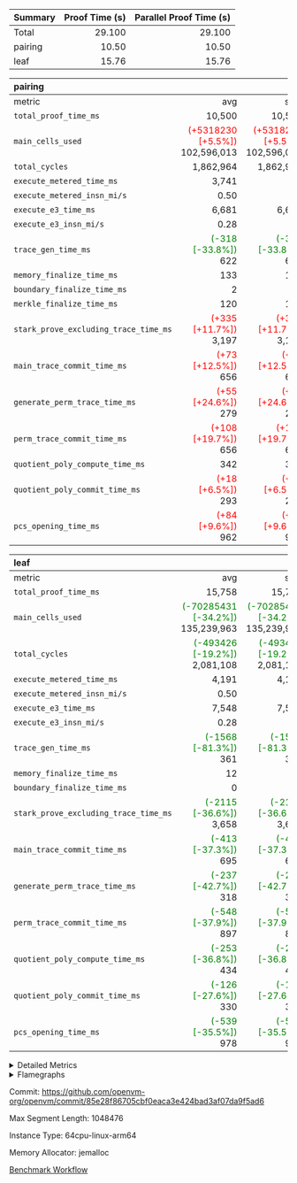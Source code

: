 | Summary | Proof Time (s) | Parallel Proof Time (s) |
|:---|---:|---:|
| Total |  29.100 |  29.100 |
| pairing |  10.50 |  10.50 |
| leaf |  15.76 |  15.76 |


| pairing |||||
|:---|---:|---:|---:|---:|
|metric|avg|sum|max|min|
| `total_proof_time_ms ` |  10,500 |  10,500 |  10,500 |  10,500 |
| `main_cells_used     ` | <span style='color: red'>(+5318230 [+5.5%])</span> 102,596,013 | <span style='color: red'>(+5318230 [+5.5%])</span> 102,596,013 | <span style='color: red'>(+5318230 [+5.5%])</span> 102,596,013 | <span style='color: red'>(+5318230 [+5.5%])</span> 102,596,013 |
| `total_cycles        ` |  1,862,964 |  1,862,964 |  1,862,964 |  1,862,964 |
| `execute_metered_time_ms` |  3,741 | -          | -          | -          |
| `execute_metered_insn_mi/s` |  0.50 | -          |  0.50 |  0.50 |
| `execute_e3_time_ms  ` |  6,681 |  6,681 |  6,681 |  6,681 |
| `execute_e3_insn_mi/s` |  0.28 | -          |  0.28 |  0.28 |
| `trace_gen_time_ms   ` | <span style='color: green'>(-318 [-33.8%])</span> 622 | <span style='color: green'>(-318 [-33.8%])</span> 622 | <span style='color: green'>(-318 [-33.8%])</span> 622 | <span style='color: green'>(-318 [-33.8%])</span> 622 |
| `memory_finalize_time_ms` |  133 |  133 |  133 |  133 |
| `boundary_finalize_time_ms` |  2 |  2 |  2 |  2 |
| `merkle_finalize_time_ms` |  120 |  120 |  120 |  120 |
| `stark_prove_excluding_trace_time_ms` | <span style='color: red'>(+335 [+11.7%])</span> 3,197 | <span style='color: red'>(+335 [+11.7%])</span> 3,197 | <span style='color: red'>(+335 [+11.7%])</span> 3,197 | <span style='color: red'>(+335 [+11.7%])</span> 3,197 |
| `main_trace_commit_time_ms` | <span style='color: red'>(+73 [+12.5%])</span> 656 | <span style='color: red'>(+73 [+12.5%])</span> 656 | <span style='color: red'>(+73 [+12.5%])</span> 656 | <span style='color: red'>(+73 [+12.5%])</span> 656 |
| `generate_perm_trace_time_ms` | <span style='color: red'>(+55 [+24.6%])</span> 279 | <span style='color: red'>(+55 [+24.6%])</span> 279 | <span style='color: red'>(+55 [+24.6%])</span> 279 | <span style='color: red'>(+55 [+24.6%])</span> 279 |
| `perm_trace_commit_time_ms` | <span style='color: red'>(+108 [+19.7%])</span> 656 | <span style='color: red'>(+108 [+19.7%])</span> 656 | <span style='color: red'>(+108 [+19.7%])</span> 656 | <span style='color: red'>(+108 [+19.7%])</span> 656 |
| `quotient_poly_compute_time_ms` |  342 |  342 |  342 |  342 |
| `quotient_poly_commit_time_ms` | <span style='color: red'>(+18 [+6.5%])</span> 293 | <span style='color: red'>(+18 [+6.5%])</span> 293 | <span style='color: red'>(+18 [+6.5%])</span> 293 | <span style='color: red'>(+18 [+6.5%])</span> 293 |
| `pcs_opening_time_ms ` | <span style='color: red'>(+84 [+9.6%])</span> 962 | <span style='color: red'>(+84 [+9.6%])</span> 962 | <span style='color: red'>(+84 [+9.6%])</span> 962 | <span style='color: red'>(+84 [+9.6%])</span> 962 |

| leaf |||||
|:---|---:|---:|---:|---:|
|metric|avg|sum|max|min|
| `total_proof_time_ms ` |  15,758 |  15,758 |  15,758 |  15,758 |
| `main_cells_used     ` | <span style='color: green'>(-70285431 [-34.2%])</span> 135,239,963 | <span style='color: green'>(-70285431 [-34.2%])</span> 135,239,963 | <span style='color: green'>(-70285431 [-34.2%])</span> 135,239,963 | <span style='color: green'>(-70285431 [-34.2%])</span> 135,239,963 |
| `total_cycles        ` | <span style='color: green'>(-493426 [-19.2%])</span> 2,081,108 | <span style='color: green'>(-493426 [-19.2%])</span> 2,081,108 | <span style='color: green'>(-493426 [-19.2%])</span> 2,081,108 | <span style='color: green'>(-493426 [-19.2%])</span> 2,081,108 |
| `execute_metered_time_ms` |  4,191 |  4,191 |  4,191 |  4,191 |
| `execute_metered_insn_mi/s` |  0.50 | -          |  0.50 |  0.50 |
| `execute_e3_time_ms  ` |  7,548 |  7,548 |  7,548 |  7,548 |
| `execute_e3_insn_mi/s` |  0.28 | -          |  0.28 |  0.28 |
| `trace_gen_time_ms   ` | <span style='color: green'>(-1568 [-81.3%])</span> 361 | <span style='color: green'>(-1568 [-81.3%])</span> 361 | <span style='color: green'>(-1568 [-81.3%])</span> 361 | <span style='color: green'>(-1568 [-81.3%])</span> 361 |
| `memory_finalize_time_ms` |  12 |  12 |  12 |  12 |
| `boundary_finalize_time_ms` |  0 |  0 |  0 |  0 |
| `stark_prove_excluding_trace_time_ms` | <span style='color: green'>(-2115 [-36.6%])</span> 3,658 | <span style='color: green'>(-2115 [-36.6%])</span> 3,658 | <span style='color: green'>(-2115 [-36.6%])</span> 3,658 | <span style='color: green'>(-2115 [-36.6%])</span> 3,658 |
| `main_trace_commit_time_ms` | <span style='color: green'>(-413 [-37.3%])</span> 695 | <span style='color: green'>(-413 [-37.3%])</span> 695 | <span style='color: green'>(-413 [-37.3%])</span> 695 | <span style='color: green'>(-413 [-37.3%])</span> 695 |
| `generate_perm_trace_time_ms` | <span style='color: green'>(-237 [-42.7%])</span> 318 | <span style='color: green'>(-237 [-42.7%])</span> 318 | <span style='color: green'>(-237 [-42.7%])</span> 318 | <span style='color: green'>(-237 [-42.7%])</span> 318 |
| `perm_trace_commit_time_ms` | <span style='color: green'>(-548 [-37.9%])</span> 897 | <span style='color: green'>(-548 [-37.9%])</span> 897 | <span style='color: green'>(-548 [-37.9%])</span> 897 | <span style='color: green'>(-548 [-37.9%])</span> 897 |
| `quotient_poly_compute_time_ms` | <span style='color: green'>(-253 [-36.8%])</span> 434 | <span style='color: green'>(-253 [-36.8%])</span> 434 | <span style='color: green'>(-253 [-36.8%])</span> 434 | <span style='color: green'>(-253 [-36.8%])</span> 434 |
| `quotient_poly_commit_time_ms` | <span style='color: green'>(-126 [-27.6%])</span> 330 | <span style='color: green'>(-126 [-27.6%])</span> 330 | <span style='color: green'>(-126 [-27.6%])</span> 330 | <span style='color: green'>(-126 [-27.6%])</span> 330 |
| `pcs_opening_time_ms ` | <span style='color: green'>(-539 [-35.5%])</span> 978 | <span style='color: green'>(-539 [-35.5%])</span> 978 | <span style='color: green'>(-539 [-35.5%])</span> 978 | <span style='color: green'>(-539 [-35.5%])</span> 978 |



<details>
<summary>Detailed Metrics</summary>

|  | keygen_time_ms | commit_exe_time_ms | app proof_time_ms | agg_layer_time_ms |
| --- | --- | --- | --- |
|  | 48 | 11 | 18,586 | 15,925 | 

| group | single_leaf_agg_time_ms | num_segments | num_children | memory_to_vec_partition_time_ms | insns | fri.log_blowup | execute_segment_time_ms | execute_metered_time_ms | execute_metered_insn_mi/s |
| --- | --- | --- | --- | --- | --- | --- | --- | --- | --- |
| leaf | 15,924 |  | 1 |  |  | 1 |  |  |  | 
| pairing |  | 1 |  | 23 | 1,862,965 | 1 | 14,391 | 3,741 | 0.50 | 

| group | air_name | quotient_deg | interactions | constraints |
| --- | --- | --- | --- | --- |
| leaf | AccessAdapterAir<2> | 2 | 5 | 12 | 
| leaf | AccessAdapterAir<4> | 2 | 5 | 12 | 
| leaf | AccessAdapterAir<8> | 2 | 5 | 12 | 
| leaf | FriReducedOpeningAir | 2 | 39 | 71 | 
| leaf | JalRangeCheckAir | 2 | 9 | 14 | 
| leaf | NativePoseidon2Air<BabyBearParameters>, 1> | 2 | 136 | 572 | 
| leaf | PhantomAir | 2 | 3 | 5 | 
| leaf | ProgramAir | 1 | 1 | 4 | 
| leaf | VariableRangeCheckerAir | 1 | 1 | 4 | 
| leaf | VmAirWrapper<AluNativeAdapterAir, FieldArithmeticCoreAir> | 2 | 15 | 27 | 
| leaf | VmAirWrapper<BranchNativeAdapterAir, BranchEqualCoreAir<1> | 2 | 11 | 25 | 
| leaf | VmAirWrapper<NativeAdapterAir<2, 0>, PublicValuesCoreAir> | 2 | 11 | 30 | 
| leaf | VmAirWrapper<NativeLoadStoreAdapterAir<1>, NativeLoadStoreCoreAir<1> | 2 | 15 | 20 | 
| leaf | VmAirWrapper<NativeLoadStoreAdapterAir<4>, NativeLoadStoreCoreAir<4> | 2 | 15 | 20 | 
| leaf | VmAirWrapper<NativeVectorizedAdapterAir<4>, FieldExtensionCoreAir> | 2 | 15 | 27 | 
| leaf | VmConnectorAir | 2 | 5 | 11 | 
| leaf | VolatileBoundaryAir | 2 | 7 | 19 | 
| pairing | AccessAdapterAir<16> | 2 | 5 | 12 | 
| pairing | AccessAdapterAir<2> | 2 | 5 | 12 | 
| pairing | AccessAdapterAir<32> | 2 | 5 | 12 | 
| pairing | AccessAdapterAir<4> | 2 | 5 | 12 | 
| pairing | AccessAdapterAir<8> | 2 | 5 | 12 | 
| pairing | BitwiseOperationLookupAir<8> | 2 | 2 | 4 | 
| pairing | KeccakVmAir | 2 | 321 | 4,513 | 
| pairing | MemoryMerkleAir<8> | 2 | 4 | 39 | 
| pairing | PersistentBoundaryAir<8> | 2 | 3 | 7 | 
| pairing | PhantomAir | 2 | 3 | 5 | 
| pairing | Poseidon2PeripheryAir<BabyBearParameters>, 1> | 2 | 1 | 286 | 
| pairing | ProgramAir | 1 | 1 | 4 | 
| pairing | RangeTupleCheckerAir<2> | 1 | 1 | 4 | 
| pairing | Rv32HintStoreAir | 2 | 18 | 28 | 
| pairing | VariableRangeCheckerAir | 1 | 1 | 4 | 
| pairing | VmAirWrapper<Rv32BaseAluAdapterAir, BaseAluCoreAir<4, 8> | 2 | 20 | 37 | 
| pairing | VmAirWrapper<Rv32BaseAluAdapterAir, LessThanCoreAir<4, 8> | 2 | 18 | 40 | 
| pairing | VmAirWrapper<Rv32BaseAluAdapterAir, ShiftCoreAir<4, 8> | 2 | 24 | 91 | 
| pairing | VmAirWrapper<Rv32BranchAdapterAir, BranchEqualCoreAir<4> | 2 | 11 | 20 | 
| pairing | VmAirWrapper<Rv32BranchAdapterAir, BranchLessThanCoreAir<4, 8> | 2 | 13 | 35 | 
| pairing | VmAirWrapper<Rv32CondRdWriteAdapterAir, Rv32JalLuiCoreAir> | 2 | 10 | 18 | 
| pairing | VmAirWrapper<Rv32IsEqualModAdapterAir<2, 1, 32, 32>, ModularIsEqualCoreAir<32, 4, 8> | 2 | 25 | 225 | 
| pairing | VmAirWrapper<Rv32JalrAdapterAir, Rv32JalrCoreAir> | 2 | 16 | 20 | 
| pairing | VmAirWrapper<Rv32LoadStoreAdapterAir, LoadSignExtendCoreAir<4, 8> | 2 | 18 | 33 | 
| pairing | VmAirWrapper<Rv32LoadStoreAdapterAir, LoadStoreCoreAir<4> | 2 | 17 | 40 | 
| pairing | VmAirWrapper<Rv32MultAdapterAir, DivRemCoreAir<4, 8> | 2 | 25 | 84 | 
| pairing | VmAirWrapper<Rv32MultAdapterAir, MulHCoreAir<4, 8> | 2 | 24 | 31 | 
| pairing | VmAirWrapper<Rv32MultAdapterAir, MultiplicationCoreAir<4, 8> | 2 | 19 | 19 | 
| pairing | VmAirWrapper<Rv32RdWriteAdapterAir, Rv32AuipcCoreAir> | 2 | 12 | 14 | 
| pairing | VmAirWrapper<Rv32VecHeapAdapterAir<1, 2, 2, 32, 32>, FieldExpressionCoreAir> | 2 | 415 | 480 | 
| pairing | VmAirWrapper<Rv32VecHeapAdapterAir<2, 1, 1, 32, 32>, FieldExpressionCoreAir> | 2 | 158 | 190 | 
| pairing | VmAirWrapper<Rv32VecHeapAdapterAir<2, 2, 2, 32, 32>, FieldExpressionCoreAir> | 2 | 428 | 457 | 
| pairing | VmConnectorAir | 2 | 5 | 11 | 

| group | air_name | dsl_ir | idx | opcode | cells_used |
| --- | --- | --- | --- | --- | --- |
| leaf | FriReducedOpeningAir | FriReducedOpening | 0 | FRI_REDUCED_OPENING | 26,060,400 | 
| leaf | JalRangeCheckAir |  | 0 | JAL | 12 | 
| leaf | JalRangeCheckAir | Alloc | 0 | RANGE_CHECK | 336,384 | 
| leaf | JalRangeCheckAir | IfEqI | 0 | JAL | 50,220 | 
| leaf | JalRangeCheckAir | IfNe | 0 | JAL | 24 | 
| leaf | JalRangeCheckAir | ZipFor | 0 | JAL | 201,600 | 
| leaf | NativePoseidon2Air<BabyBearParameters>, 1> | Poseidon2CompressBabyBear | 0 | COMP_POS2 | 10,746 | 
| leaf | NativePoseidon2Air<BabyBearParameters>, 1> | Poseidon2PermuteBabyBear | 0 | PERM_POS2 | 1,875,774 | 
| leaf | NativePoseidon2Air<BabyBearParameters>, 1> | VerifyBatchExt | 0 | VERIFY_BATCH | 9,950,000 | 
| leaf | NativePoseidon2Air<BabyBearParameters>, 1> | VerifyBatchFelt | 0 | VERIFY_BATCH | 31,840,000 | 
| leaf | PhantomAir | CT-CheckTraceHeightConstraints | 0 | PHANTOM | 12 | 
| leaf | PhantomAir | CT-ExtractPublicValuesCommit | 0 | PHANTOM | 12 | 
| leaf | PhantomAir | CT-HintOpenedValues | 0 | PHANTOM | 9,600 | 
| leaf | PhantomAir | CT-HintOpeningProof | 0 | PHANTOM | 9,612 | 
| leaf | PhantomAir | CT-HintOpeningValues | 0 | PHANTOM | 12 | 
| leaf | PhantomAir | CT-InitializePcsConst | 0 | PHANTOM | 12 | 
| leaf | PhantomAir | CT-ReadProofsFromInput | 0 | PHANTOM | 12 | 
| leaf | PhantomAir | CT-VerifyProofs | 0 | PHANTOM | 12 | 
| leaf | PhantomAir | CT-cache-generator-powers | 0 | PHANTOM | 1,200 | 
| leaf | PhantomAir | CT-compute-reduced-opening | 0 | PHANTOM | 9,600 | 
| leaf | PhantomAir | CT-exp-reverse-bits-len | 0 | PHANTOM | 141,600 | 
| leaf | PhantomAir | CT-pre-compute-rounds-context | 0 | PHANTOM | 12 | 
| leaf | PhantomAir | CT-single-reduced-opening-eval | 0 | PHANTOM | 217,200 | 
| leaf | PhantomAir | CT-stage-c-build-rounds | 0 | PHANTOM | 12 | 
| leaf | PhantomAir | CT-stage-d-verifier-verify | 0 | PHANTOM | 12 | 
| leaf | PhantomAir | CT-stage-d-verify-pcs | 0 | PHANTOM | 12 | 
| leaf | PhantomAir | CT-stage-e-verify-constraints | 0 | PHANTOM | 12 | 
| leaf | PhantomAir | CT-verify-batch | 0 | PHANTOM | 9,600 | 
| leaf | PhantomAir | CT-verify-batch-ext | 0 | PHANTOM | 24,000 | 
| leaf | PhantomAir | CT-verify-query | 0 | PHANTOM | 1,200 | 
| leaf | PhantomAir | HintBitsF | 0 | PHANTOM | 4,752 | 
| leaf | PhantomAir | HintFelt | 0 | PHANTOM | 75,354 | 
| leaf | PhantomAir | HintInputVec | 0 | PHANTOM | 1,446 | 
| leaf | PhantomAir | HintLoad | 0 | PHANTOM | 21,600 | 
| leaf | VmAirWrapper<AluNativeAdapterAir, FieldArithmeticCoreAir> |  | 0 | ADD | 29 | 
| leaf | VmAirWrapper<AluNativeAdapterAir, FieldArithmeticCoreAir> | AddEFFI | 0 | ADD | 29,232 | 
| leaf | VmAirWrapper<AluNativeAdapterAir, FieldArithmeticCoreAir> | AddEFI | 0 | ADD | 68,440 | 
| leaf | VmAirWrapper<AluNativeAdapterAir, FieldArithmeticCoreAir> | AddEI | 0 | ADD | 2,778,316 | 
| leaf | VmAirWrapper<AluNativeAdapterAir, FieldArithmeticCoreAir> | AddF | 0 | ADD | 803,880 | 
| leaf | VmAirWrapper<AluNativeAdapterAir, FieldArithmeticCoreAir> | AddFI | 0 | ADD | 1,241,809 | 
| leaf | VmAirWrapper<AluNativeAdapterAir, FieldArithmeticCoreAir> | AddV | 0 | ADD | 570,053 | 
| leaf | VmAirWrapper<AluNativeAdapterAir, FieldArithmeticCoreAir> | AddVI | 0 | ADD | 3,587,851 | 
| leaf | VmAirWrapper<AluNativeAdapterAir, FieldArithmeticCoreAir> | Alloc | 0 | ADD | 1,050,960 | 
| leaf | VmAirWrapper<AluNativeAdapterAir, FieldArithmeticCoreAir> | Alloc | 0 | MUL | 287,448 | 
| leaf | VmAirWrapper<AluNativeAdapterAir, FieldArithmeticCoreAir> | CastFV | 0 | ADD | 22,997 | 
| leaf | VmAirWrapper<AluNativeAdapterAir, FieldArithmeticCoreAir> | DivEIN | 0 | ADD | 9,396 | 
| leaf | VmAirWrapper<AluNativeAdapterAir, FieldArithmeticCoreAir> | DivF | 0 | DIV | 60,900 | 
| leaf | VmAirWrapper<AluNativeAdapterAir, FieldArithmeticCoreAir> | DivFIN | 0 | DIV | 5,539 | 
| leaf | VmAirWrapper<AluNativeAdapterAir, FieldArithmeticCoreAir> | ImmE | 0 | ADD | 113,564 | 
| leaf | VmAirWrapper<AluNativeAdapterAir, FieldArithmeticCoreAir> | ImmF | 0 | ADD | 792,512 | 
| leaf | VmAirWrapper<AluNativeAdapterAir, FieldArithmeticCoreAir> | ImmV | 0 | ADD | 1,194,481 | 
| leaf | VmAirWrapper<AluNativeAdapterAir, FieldArithmeticCoreAir> | LoadE | 0 | ADD | 745,300 | 
| leaf | VmAirWrapper<AluNativeAdapterAir, FieldArithmeticCoreAir> | LoadE | 0 | MUL | 745,300 | 
| leaf | VmAirWrapper<AluNativeAdapterAir, FieldArithmeticCoreAir> | LoadF | 0 | ADD | 366,009 | 
| leaf | VmAirWrapper<AluNativeAdapterAir, FieldArithmeticCoreAir> | LoadF | 0 | MUL | 20,880 | 
| leaf | VmAirWrapper<AluNativeAdapterAir, FieldArithmeticCoreAir> | LoadHeapPtr | 0 | ADD | 29 | 
| leaf | VmAirWrapper<AluNativeAdapterAir, FieldArithmeticCoreAir> | LoadV | 0 | ADD | 189,428 | 
| leaf | VmAirWrapper<AluNativeAdapterAir, FieldArithmeticCoreAir> | LoadV | 0 | MUL | 173,797 | 
| leaf | VmAirWrapper<AluNativeAdapterAir, FieldArithmeticCoreAir> | MulEF | 0 | MUL | 250,792 | 
| leaf | VmAirWrapper<AluNativeAdapterAir, FieldArithmeticCoreAir> | MulEFI | 0 | MUL | 420,036 | 
| leaf | VmAirWrapper<AluNativeAdapterAir, FieldArithmeticCoreAir> | MulEI | 0 | ADD | 552,276 | 
| leaf | VmAirWrapper<AluNativeAdapterAir, FieldArithmeticCoreAir> | MulF | 0 | MUL | 963,496 | 
| leaf | VmAirWrapper<AluNativeAdapterAir, FieldArithmeticCoreAir> | MulFI | 0 | MUL | 712,849 | 
| leaf | VmAirWrapper<AluNativeAdapterAir, FieldArithmeticCoreAir> | MulV | 0 | MUL | 43,094 | 
| leaf | VmAirWrapper<AluNativeAdapterAir, FieldArithmeticCoreAir> | MulVI | 0 | MUL | 396,256 | 
| leaf | VmAirWrapper<AluNativeAdapterAir, FieldArithmeticCoreAir> | NegE | 0 | MUL | 3,016 | 
| leaf | VmAirWrapper<AluNativeAdapterAir, FieldArithmeticCoreAir> | StoreE | 0 | ADD | 742,400 | 
| leaf | VmAirWrapper<AluNativeAdapterAir, FieldArithmeticCoreAir> | StoreE | 0 | MUL | 742,400 | 
| leaf | VmAirWrapper<AluNativeAdapterAir, FieldArithmeticCoreAir> | StoreF | 0 | ADD | 19,836 | 
| leaf | VmAirWrapper<AluNativeAdapterAir, FieldArithmeticCoreAir> | StoreF | 0 | MUL | 19,372 | 
| leaf | VmAirWrapper<AluNativeAdapterAir, FieldArithmeticCoreAir> | StoreHeapPtr | 0 | ADD | 29 | 
| leaf | VmAirWrapper<AluNativeAdapterAir, FieldArithmeticCoreAir> | StoreV | 0 | ADD | 81,287 | 
| leaf | VmAirWrapper<AluNativeAdapterAir, FieldArithmeticCoreAir> | StoreV | 0 | MUL | 43,877 | 
| leaf | VmAirWrapper<AluNativeAdapterAir, FieldArithmeticCoreAir> | SubEF | 0 | ADD | 1,581,486 | 
| leaf | VmAirWrapper<AluNativeAdapterAir, FieldArithmeticCoreAir> | SubEF | 0 | SUB | 527,162 | 
| leaf | VmAirWrapper<AluNativeAdapterAir, FieldArithmeticCoreAir> | SubEFI | 0 | ADD | 47,212 | 
| leaf | VmAirWrapper<AluNativeAdapterAir, FieldArithmeticCoreAir> | SubEI | 0 | ADD | 18,792 | 
| leaf | VmAirWrapper<AluNativeAdapterAir, FieldArithmeticCoreAir> | SubFI | 0 | SUB | 712,008 | 
| leaf | VmAirWrapper<AluNativeAdapterAir, FieldArithmeticCoreAir> | SubV | 0 | SUB | 540,966 | 
| leaf | VmAirWrapper<AluNativeAdapterAir, FieldArithmeticCoreAir> | SubVI | 0 | SUB | 6,612 | 
| leaf | VmAirWrapper<AluNativeAdapterAir, FieldArithmeticCoreAir> | SubVIN | 0 | SUB | 58,000 | 
| leaf | VmAirWrapper<AluNativeAdapterAir, FieldArithmeticCoreAir> | UnsafeCastVF | 0 | ADD | 21,721 | 
| leaf | VmAirWrapper<AluNativeAdapterAir, FieldArithmeticCoreAir> | ZipFor | 0 | ADD | 6,009,989 | 
| leaf | VmAirWrapper<BranchNativeAdapterAir, BranchEqualCoreAir<1> | AssertEqE | 0 | NativeBranchEqualOpcode(BNE) | 11,868 | 
| leaf | VmAirWrapper<BranchNativeAdapterAir, BranchEqualCoreAir<1> | AssertEqEI | 0 | NativeBranchEqualOpcode(BNE) | 92 | 
| leaf | VmAirWrapper<BranchNativeAdapterAir, BranchEqualCoreAir<1> | AssertEqF | 0 | NativeBranchEqualOpcode(BNE) | 583,096 | 
| leaf | VmAirWrapper<BranchNativeAdapterAir, BranchEqualCoreAir<1> | AssertEqV | 0 | NativeBranchEqualOpcode(BNE) | 33,695 | 
| leaf | VmAirWrapper<BranchNativeAdapterAir, BranchEqualCoreAir<1> | AssertEqVI | 0 | NativeBranchEqualOpcode(BNE) | 17,434 | 
| leaf | VmAirWrapper<BranchNativeAdapterAir, BranchEqualCoreAir<1> | AssertNonZero | 0 | NativeBranchEqualOpcode(BEQ) | 23 | 
| leaf | VmAirWrapper<BranchNativeAdapterAir, BranchEqualCoreAir<1> | IfEq | 0 | NativeBranchEqualOpcode(BNE) | 869,239 | 
| leaf | VmAirWrapper<BranchNativeAdapterAir, BranchEqualCoreAir<1> | IfEqI | 0 | NativeBranchEqualOpcode(BNE) | 300,840 | 
| leaf | VmAirWrapper<BranchNativeAdapterAir, BranchEqualCoreAir<1> | IfNe | 0 | NativeBranchEqualOpcode(BEQ) | 209,461 | 
| leaf | VmAirWrapper<BranchNativeAdapterAir, BranchEqualCoreAir<1> | IfNeI | 0 | NativeBranchEqualOpcode(BEQ) | 4,002 | 
| leaf | VmAirWrapper<BranchNativeAdapterAir, BranchEqualCoreAir<1> | ZipFor | 0 | NativeBranchEqualOpcode(BNE) | 2,947,795 | 
| leaf | VmAirWrapper<NativeAdapterAir<2, 0>, PublicValuesCoreAir> | Publish | 0 | PUBLISH | 972 | 
| leaf | VmAirWrapper<NativeLoadStoreAdapterAir<1>, NativeLoadStoreCoreAir<1> | LoadF | 0 | LOADW | 2,135,406 | 
| leaf | VmAirWrapper<NativeLoadStoreAdapterAir<1>, NativeLoadStoreCoreAir<1> | LoadV | 0 | LOADW | 4,030,425 | 
| leaf | VmAirWrapper<NativeLoadStoreAdapterAir<1>, NativeLoadStoreCoreAir<1> | StoreF | 0 | STOREW | 859,845 | 
| leaf | VmAirWrapper<NativeLoadStoreAdapterAir<1>, NativeLoadStoreCoreAir<1> | StoreHintWord | 0 | HINT_STOREW | 1,643,901 | 
| leaf | VmAirWrapper<NativeLoadStoreAdapterAir<1>, NativeLoadStoreCoreAir<1> | StoreV | 0 | STOREW | 387,093 | 
| leaf | VmAirWrapper<NativeLoadStoreAdapterAir<4>, NativeLoadStoreCoreAir<4> | LoadE | 0 | LOADW | 2,083,995 | 
| leaf | VmAirWrapper<NativeLoadStoreAdapterAir<4>, NativeLoadStoreCoreAir<4> | StoreE | 0 | STOREW | 1,011,960 | 
| leaf | VmAirWrapper<NativeVectorizedAdapterAir<4>, FieldExtensionCoreAir> | AddE | 0 | FE4ADD | 1,744,846 | 
| leaf | VmAirWrapper<NativeVectorizedAdapterAir<4>, FieldExtensionCoreAir> | DivE | 0 | BBE4DIV | 766,004 | 
| leaf | VmAirWrapper<NativeVectorizedAdapterAir<4>, FieldExtensionCoreAir> | DivEIN | 0 | BBE4DIV | 3,078 | 
| leaf | VmAirWrapper<NativeVectorizedAdapterAir<4>, FieldExtensionCoreAir> | MulE | 0 | BBE4MUL | 2,419,308 | 
| leaf | VmAirWrapper<NativeVectorizedAdapterAir<4>, FieldExtensionCoreAir> | MulEI | 0 | BBE4MUL | 180,918 | 
| leaf | VmAirWrapper<NativeVectorizedAdapterAir<4>, FieldExtensionCoreAir> | SubE | 0 | FE4SUB | 334,248 | 

| group | air_name | dsl_ir | opcode | segment | cells_used |
| --- | --- | --- | --- | --- | --- |
| pairing | PhantomAir |  | PHANTOM | 0 | 6 | 
| pairing | Rv32HintStoreAir |  | HINT_BUFFER | 0 | 6,144 | 
| pairing | VmAirWrapper<Rv32BaseAluAdapterAir, BaseAluCoreAir<4, 8> |  | ADD | 0 | 17,142,228 | 
| pairing | VmAirWrapper<Rv32BaseAluAdapterAir, BaseAluCoreAir<4, 8> |  | AND | 0 | 4,373,064 | 
| pairing | VmAirWrapper<Rv32BaseAluAdapterAir, BaseAluCoreAir<4, 8> |  | OR | 0 | 723,132 | 
| pairing | VmAirWrapper<Rv32BaseAluAdapterAir, BaseAluCoreAir<4, 8> |  | SUB | 0 | 68,544 | 
| pairing | VmAirWrapper<Rv32BaseAluAdapterAir, LessThanCoreAir<4, 8> |  | SLTU | 0 | 1,448,957 | 
| pairing | VmAirWrapper<Rv32BaseAluAdapterAir, ShiftCoreAir<4, 8> |  | SLL | 0 | 79,977 | 
| pairing | VmAirWrapper<Rv32BaseAluAdapterAir, ShiftCoreAir<4, 8> |  | SRL | 0 | 4,240 | 
| pairing | VmAirWrapper<Rv32BranchAdapterAir, BranchEqualCoreAir<4> |  | BEQ | 0 | 1,504,984 | 
| pairing | VmAirWrapper<Rv32BranchAdapterAir, BranchEqualCoreAir<4> |  | BNE | 0 | 2,074,072 | 
| pairing | VmAirWrapper<Rv32BranchAdapterAir, BranchLessThanCoreAir<4, 8> |  | BGEU | 0 | 71,648 | 
| pairing | VmAirWrapper<Rv32BranchAdapterAir, BranchLessThanCoreAir<4, 8> |  | BLT | 0 | 6,016 | 
| pairing | VmAirWrapper<Rv32BranchAdapterAir, BranchLessThanCoreAir<4, 8> |  | BLTU | 0 | 3,805,728 | 
| pairing | VmAirWrapper<Rv32CondRdWriteAdapterAir, Rv32JalLuiCoreAir> |  | JAL | 0 | 18,054 | 
| pairing | VmAirWrapper<Rv32CondRdWriteAdapterAir, Rv32JalLuiCoreAir> |  | LUI | 0 | 76,878 | 
| pairing | VmAirWrapper<Rv32IsEqualModAdapterAir<2, 1, 32, 32>, ModularIsEqualCoreAir<32, 4, 8> |  | IS_EQ | 0 | 2,822 | 
| pairing | VmAirWrapper<Rv32IsEqualModAdapterAir<2, 1, 32, 32>, ModularIsEqualCoreAir<32, 4, 8> |  | SETUP_ISEQ | 0 | 166 | 
| pairing | VmAirWrapper<Rv32JalrAdapterAir, Rv32JalrCoreAir> |  | JALR | 0 | 1,181,796 | 
| pairing | VmAirWrapper<Rv32LoadStoreAdapterAir, LoadStoreCoreAir<4> |  | LOADBU | 0 | 62,320 | 
| pairing | VmAirWrapper<Rv32LoadStoreAdapterAir, LoadStoreCoreAir<4> |  | LOADW | 0 | 17,768,990 | 
| pairing | VmAirWrapper<Rv32LoadStoreAdapterAir, LoadStoreCoreAir<4> |  | STOREB | 0 | 115,292 | 
| pairing | VmAirWrapper<Rv32LoadStoreAdapterAir, LoadStoreCoreAir<4> |  | STOREW | 0 | 17,263,788 | 
| pairing | VmAirWrapper<Rv32MultAdapterAir, MulHCoreAir<4, 8> |  | MULHU | 0 | 6,084 | 
| pairing | VmAirWrapper<Rv32MultAdapterAir, MultiplicationCoreAir<4, 8> |  | MUL | 0 | 12,772 | 
| pairing | VmAirWrapper<Rv32RdWriteAdapterAir, Rv32AuipcCoreAir> |  | AUIPC | 0 | 422,100 | 
| pairing | VmAirWrapper<Rv32VecHeapAdapterAir<2, 1, 1, 32, 32>, FieldExpressionCoreAir> |  | ModularAddSub | 0 | 7,363 | 
| pairing | VmAirWrapper<Rv32VecHeapAdapterAir<2, 1, 1, 32, 32>, FieldExpressionCoreAir> |  | ModularMulDiv | 0 | 189,097 | 
| pairing | VmAirWrapper<Rv32VecHeapAdapterAir<2, 2, 2, 32, 32>, FieldExpressionCoreAir> |  | Fp2AddSub | 0 | 2,387,061 | 
| pairing | VmAirWrapper<Rv32VecHeapAdapterAir<2, 2, 2, 32, 32>, FieldExpressionCoreAir> |  | Fp2MulDiv | 0 | 4,161,878 | 

| group | air_name | idx | rows | prep_cols | perm_cols | main_cols | cells |
| --- | --- | --- | --- | --- | --- | --- | --- |
| leaf | AccessAdapterAir<2> | 0 | 1,048,576 |  | 16 | 11 | 28,311,552 | 
| leaf | AccessAdapterAir<4> | 0 | 524,288 |  | 16 | 13 | 15,204,352 | 
| leaf | AccessAdapterAir<8> | 0 | 16,384 |  | 16 | 17 | 540,672 | 
| leaf | FriReducedOpeningAir | 0 | 1,048,576 |  | 84 | 27 | 116,391,936 | 
| leaf | JalRangeCheckAir | 0 | 65,536 |  | 28 | 12 | 2,621,440 | 
| leaf | NativePoseidon2Air<BabyBearParameters>, 1> | 0 | 131,072 |  | 312 | 398 | 93,061,120 | 
| leaf | PhantomAir | 0 | 131,072 |  | 12 | 6 | 2,359,296 | 
| leaf | ProgramAir | 0 | 1,048,576 |  | 8 | 10 | 18,874,368 | 
| leaf | VariableRangeCheckerAir | 0 | 262,144 | 2 | 8 | 1 | 2,359,296 | 
| leaf | VmAirWrapper<AluNativeAdapterAir, FieldArithmeticCoreAir> | 0 | 1,048,576 |  | 36 | 29 | 68,157,440 | 
| leaf | VmAirWrapper<BranchNativeAdapterAir, BranchEqualCoreAir<1> | 0 | 262,144 |  | 28 | 23 | 13,369,344 | 
| leaf | VmAirWrapper<NativeAdapterAir<2, 0>, PublicValuesCoreAir> | 0 | 64 |  | 28 | 27 | 3,520 | 
| leaf | VmAirWrapper<NativeLoadStoreAdapterAir<1>, NativeLoadStoreCoreAir<1> | 0 | 524,288 |  | 40 | 21 | 31,981,568 | 
| leaf | VmAirWrapper<NativeLoadStoreAdapterAir<4>, NativeLoadStoreCoreAir<4> | 0 | 131,072 |  | 40 | 27 | 8,781,824 | 
| leaf | VmAirWrapper<NativeVectorizedAdapterAir<4>, FieldExtensionCoreAir> | 0 | 262,144 |  | 36 | 38 | 19,398,656 | 
| leaf | VmConnectorAir | 0 | 2 | 1 | 16 | 5 | 42 | 
| leaf | VolatileBoundaryAir | 0 | 262,144 |  | 20 | 12 | 8,388,608 | 

| group | air_name | segment | rows | prep_cols | perm_cols | main_cols | cells |
| --- | --- | --- | --- | --- | --- | --- | --- |
| pairing | AccessAdapterAir<16> | 0 | 262,144 |  | 16 | 25 | 10,747,904 | 
| pairing | AccessAdapterAir<32> | 0 | 131,072 |  | 16 | 41 | 7,471,104 | 
| pairing | AccessAdapterAir<8> | 0 | 524,288 |  | 16 | 17 | 17,301,504 | 
| pairing | BitwiseOperationLookupAir<8> | 0 | 65,536 | 3 | 8 | 2 | 655,360 | 
| pairing | MemoryMerkleAir<8> | 0 | 32,768 |  | 16 | 32 | 1,572,864 | 
| pairing | PersistentBoundaryAir<8> | 0 | 32,768 |  | 12 | 20 | 1,048,576 | 
| pairing | PhantomAir | 0 | 1 |  | 12 | 6 | 18 | 
| pairing | Poseidon2PeripheryAir<BabyBearParameters>, 1> | 0 | 32,768 |  | 8 | 300 | 10,092,544 | 
| pairing | ProgramAir | 0 | 32,768 |  | 8 | 10 | 589,824 | 
| pairing | RangeTupleCheckerAir<2> | 0 | 524,288 | 2 | 8 | 1 | 4,718,592 | 
| pairing | Rv32HintStoreAir | 0 | 256 |  | 44 | 32 | 19,456 | 
| pairing | VariableRangeCheckerAir | 0 | 262,144 | 2 | 8 | 1 | 2,359,296 | 
| pairing | VmAirWrapper<Rv32BaseAluAdapterAir, BaseAluCoreAir<4, 8> | 0 | 1,048,576 |  | 52 | 36 | 92,274,688 | 
| pairing | VmAirWrapper<Rv32BaseAluAdapterAir, LessThanCoreAir<4, 8> | 0 | 65,536 |  | 40 | 37 | 5,046,272 | 
| pairing | VmAirWrapper<Rv32BaseAluAdapterAir, ShiftCoreAir<4, 8> | 0 | 2,048 |  | 52 | 53 | 215,040 | 
| pairing | VmAirWrapper<Rv32BranchAdapterAir, BranchEqualCoreAir<4> | 0 | 262,144 |  | 28 | 26 | 14,155,776 | 
| pairing | VmAirWrapper<Rv32BranchAdapterAir, BranchLessThanCoreAir<4, 8> | 0 | 131,072 |  | 32 | 32 | 8,388,608 | 
| pairing | VmAirWrapper<Rv32CondRdWriteAdapterAir, Rv32JalLuiCoreAir> | 0 | 8,192 |  | 28 | 18 | 376,832 | 
| pairing | VmAirWrapper<Rv32IsEqualModAdapterAir<2, 1, 32, 32>, ModularIsEqualCoreAir<32, 4, 8> | 0 | 32 |  | 56 | 166 | 7,104 | 
| pairing | VmAirWrapper<Rv32JalrAdapterAir, Rv32JalrCoreAir> | 0 | 65,536 |  | 36 | 28 | 4,194,304 | 
| pairing | VmAirWrapper<Rv32LoadStoreAdapterAir, LoadStoreCoreAir<4> | 0 | 1,048,576 |  | 52 | 41 | 97,517,568 | 
| pairing | VmAirWrapper<Rv32MultAdapterAir, MulHCoreAir<4, 8> | 0 | 256 |  | 72 | 39 | 28,416 | 
| pairing | VmAirWrapper<Rv32MultAdapterAir, MultiplicationCoreAir<4, 8> | 0 | 512 |  | 52 | 31 | 42,496 | 
| pairing | VmAirWrapper<Rv32RdWriteAdapterAir, Rv32AuipcCoreAir> | 0 | 32,768 |  | 28 | 20 | 1,572,864 | 
| pairing | VmAirWrapper<Rv32VecHeapAdapterAir<2, 1, 1, 32, 32>, FieldExpressionCoreAir> | 0 | 1,024 |  | 320 | 263 | 596,992 | 
| pairing | VmAirWrapper<Rv32VecHeapAdapterAir<2, 2, 2, 32, 32>, FieldExpressionCoreAir> | 0 | 16,384 |  | 604 | 497 | 18,038,784 | 
| pairing | VmConnectorAir | 0 | 2 | 1 | 16 | 5 | 42 | 

| group | chip_name | idx | rows_used |
| --- | --- | --- | --- |
| leaf | AccessAdapter<2> | 0 | 524,288 | 
| leaf | AccessAdapter<4> | 0 | 262,144 | 
| leaf | AccessAdapter<8> | 0 | 16,384 | 
| leaf | Boundary | 0 | 248,471 | 
| leaf | FriReducedOpeningAir | 0 | 965,200 | 
| leaf | JalRangeCheckAir | 0 | 49,020 | 
| leaf | NativePoseidon2Air<BabyBearParameters>, 1> | 0 | 109,740 | 
| leaf | PhantomAir | 0 | 87,816 | 
| leaf | ProgramChip | 0 | 532,456 | 
| leaf | VariableRangeCheckerAir | 0 | 262,144 | 
| leaf | VmAirWrapper<AluNativeAdapterAir, FieldArithmeticCoreAir> | 0 | 1,012,867 | 
| leaf | VmAirWrapper<BranchNativeAdapterAir, BranchEqualCoreAir<1> | 0 | 216,415 | 
| leaf | VmAirWrapper<NativeAdapterAir<2, 0>, PublicValuesCoreAir> | 0 | 36 | 
| leaf | VmAirWrapper<NativeLoadStoreAdapterAir<1>, NativeLoadStoreCoreAir<1> | 0 | 431,270 | 
| leaf | VmAirWrapper<NativeLoadStoreAdapterAir<4>, NativeLoadStoreCoreAir<4> | 0 | 114,665 | 
| leaf | VmAirWrapper<NativeVectorizedAdapterAir<4>, FieldExtensionCoreAir> | 0 | 143,379 | 
| leaf | VmConnectorAir | 0 | 2 | 

| group | chip_name | segment | rows_used |
| --- | --- | --- | --- |
| pairing | AccessAdapter<16> | 0 | 262,144 | 
| pairing | AccessAdapter<32> | 0 | 131,072 | 
| pairing | AccessAdapter<8> | 0 | 524,288 | 
| pairing | BitwiseOperationLookupAir<8> | 0 | 65,536 | 
| pairing | Boundary | 0 | 21,534 | 
| pairing | Merkle | 0 | 23,102 | 
| pairing | PhantomAir | 0 | 1 | 
| pairing | Poseidon2PeripheryAir<F, 1> | 0 | 18,668 | 
| pairing | ProgramChip | 0 | 22,493 | 
| pairing | RangeTupleCheckerAir<2> | 0 | 524,288 | 
| pairing | Rv32HintStoreAir | 0 | 192 | 
| pairing | VariableRangeCheckerAir | 0 | 262,144 | 
| pairing | VmAirWrapper<Rv32BaseAluAdapterAir, BaseAluCoreAir<4, 8> | 0 | 619,638 | 
| pairing | VmAirWrapper<Rv32BaseAluAdapterAir, LessThanCoreAir<4, 8> | 0 | 39,161 | 
| pairing | VmAirWrapper<Rv32BaseAluAdapterAir, ShiftCoreAir<4, 8> | 0 | 1,589 | 
| pairing | VmAirWrapper<Rv32BranchAdapterAir, BranchEqualCoreAir<4> | 0 | 137,656 | 
| pairing | VmAirWrapper<Rv32BranchAdapterAir, BranchLessThanCoreAir<4, 8> | 0 | 121,356 | 
| pairing | VmAirWrapper<Rv32CondRdWriteAdapterAir, Rv32JalLuiCoreAir> | 0 | 5,274 | 
| pairing | VmAirWrapper<Rv32IsEqualModAdapterAir<2, 1, 32, 32>, ModularIsEqualCoreAir<32, 4, 8> | 0 | 18 | 
| pairing | VmAirWrapper<Rv32JalrAdapterAir, Rv32JalrCoreAir> | 0 | 42,207 | 
| pairing | VmAirWrapper<Rv32LoadStoreAdapterAir, LoadStoreCoreAir<4> | 0 | 858,790 | 
| pairing | VmAirWrapper<Rv32MultAdapterAir, MulHCoreAir<4, 8> | 0 | 156 | 
| pairing | VmAirWrapper<Rv32MultAdapterAir, MultiplicationCoreAir<4, 8> | 0 | 412 | 
| pairing | VmAirWrapper<Rv32RdWriteAdapterAir, Rv32AuipcCoreAir> | 0 | 21,106 | 
| pairing | VmAirWrapper<Rv32VecHeapAdapterAir<2, 1, 1, 32, 32>, FieldExpressionCoreAir> | 0 | 719 | 
| pairing | VmAirWrapper<Rv32VecHeapAdapterAir<2, 2, 2, 32, 32>, FieldExpressionCoreAir> | 0 | 8,374 | 
| pairing | VmConnectorAir | 0 | 2 | 

| group | dsl_ir | idx | opcode | frequency |
| --- | --- | --- | --- | --- |
| leaf |  | 0 | ADD | 2 | 
| leaf |  | 0 | JAL | 1 | 
| leaf | AddE | 0 | FE4ADD | 45,917 | 
| leaf | AddEFFI | 0 | ADD | 1,008 | 
| leaf | AddEFI | 0 | ADD | 2,360 | 
| leaf | AddEI | 0 | ADD | 95,804 | 
| leaf | AddF | 0 | ADD | 27,720 | 
| leaf | AddFI | 0 | ADD | 42,821 | 
| leaf | AddV | 0 | ADD | 19,657 | 
| leaf | AddVI | 0 | ADD | 123,719 | 
| leaf | Alloc | 0 | ADD | 36,240 | 
| leaf | Alloc | 0 | MUL | 9,912 | 
| leaf | Alloc | 0 | RANGE_CHECK | 28,032 | 
| leaf | AssertEqE | 0 | NativeBranchEqualOpcode(BNE) | 516 | 
| leaf | AssertEqEI | 0 | NativeBranchEqualOpcode(BNE) | 4 | 
| leaf | AssertEqF | 0 | NativeBranchEqualOpcode(BNE) | 25,352 | 
| leaf | AssertEqV | 0 | NativeBranchEqualOpcode(BNE) | 1,465 | 
| leaf | AssertEqVI | 0 | NativeBranchEqualOpcode(BNE) | 758 | 
| leaf | AssertNonZero | 0 | NativeBranchEqualOpcode(BEQ) | 1 | 
| leaf | CT-CheckTraceHeightConstraints | 0 | PHANTOM | 2 | 
| leaf | CT-ExtractPublicValuesCommit | 0 | PHANTOM | 2 | 
| leaf | CT-HintOpenedValues | 0 | PHANTOM | 1,600 | 
| leaf | CT-HintOpeningProof | 0 | PHANTOM | 1,602 | 
| leaf | CT-HintOpeningValues | 0 | PHANTOM | 2 | 
| leaf | CT-InitializePcsConst | 0 | PHANTOM | 2 | 
| leaf | CT-ReadProofsFromInput | 0 | PHANTOM | 2 | 
| leaf | CT-VerifyProofs | 0 | PHANTOM | 2 | 
| leaf | CT-cache-generator-powers | 0 | PHANTOM | 200 | 
| leaf | CT-compute-reduced-opening | 0 | PHANTOM | 1,600 | 
| leaf | CT-exp-reverse-bits-len | 0 | PHANTOM | 23,600 | 
| leaf | CT-pre-compute-rounds-context | 0 | PHANTOM | 2 | 
| leaf | CT-single-reduced-opening-eval | 0 | PHANTOM | 36,200 | 
| leaf | CT-stage-c-build-rounds | 0 | PHANTOM | 2 | 
| leaf | CT-stage-d-verifier-verify | 0 | PHANTOM | 2 | 
| leaf | CT-stage-d-verify-pcs | 0 | PHANTOM | 2 | 
| leaf | CT-stage-e-verify-constraints | 0 | PHANTOM | 2 | 
| leaf | CT-verify-batch | 0 | PHANTOM | 1,600 | 
| leaf | CT-verify-batch-ext | 0 | PHANTOM | 4,000 | 
| leaf | CT-verify-query | 0 | PHANTOM | 200 | 
| leaf | CastFV | 0 | ADD | 793 | 
| leaf | DivE | 0 | BBE4DIV | 20,158 | 
| leaf | DivEIN | 0 | ADD | 324 | 
| leaf | DivEIN | 0 | BBE4DIV | 81 | 
| leaf | DivF | 0 | DIV | 2,100 | 
| leaf | DivFIN | 0 | DIV | 191 | 
| leaf | FriReducedOpening | 0 | FRI_REDUCED_OPENING | 18,100 | 
| leaf | HintBitsF | 0 | PHANTOM | 792 | 
| leaf | HintFelt | 0 | PHANTOM | 12,559 | 
| leaf | HintInputVec | 0 | PHANTOM | 241 | 
| leaf | HintLoad | 0 | PHANTOM | 3,600 | 
| leaf | IfEq | 0 | NativeBranchEqualOpcode(BNE) | 37,793 | 
| leaf | IfEqI | 0 | JAL | 4,185 | 
| leaf | IfEqI | 0 | NativeBranchEqualOpcode(BNE) | 13,080 | 
| leaf | IfNe | 0 | JAL | 2 | 
| leaf | IfNe | 0 | NativeBranchEqualOpcode(BEQ) | 9,107 | 
| leaf | IfNeI | 0 | NativeBranchEqualOpcode(BEQ) | 174 | 
| leaf | ImmE | 0 | ADD | 3,916 | 
| leaf | ImmF | 0 | ADD | 27,328 | 
| leaf | ImmV | 0 | ADD | 41,189 | 
| leaf | LoadE | 0 | ADD | 25,700 | 
| leaf | LoadE | 0 | LOADW | 77,185 | 
| leaf | LoadE | 0 | MUL | 25,700 | 
| leaf | LoadF | 0 | ADD | 12,621 | 
| leaf | LoadF | 0 | LOADW | 101,686 | 
| leaf | LoadF | 0 | MUL | 720 | 
| leaf | LoadHeapPtr | 0 | ADD | 1 | 
| leaf | LoadV | 0 | ADD | 6,532 | 
| leaf | LoadV | 0 | LOADW | 191,925 | 
| leaf | LoadV | 0 | MUL | 5,993 | 
| leaf | MulE | 0 | BBE4MUL | 63,666 | 
| leaf | MulEF | 0 | MUL | 8,648 | 
| leaf | MulEFI | 0 | MUL | 14,484 | 
| leaf | MulEI | 0 | ADD | 19,044 | 
| leaf | MulEI | 0 | BBE4MUL | 4,761 | 
| leaf | MulF | 0 | MUL | 33,224 | 
| leaf | MulFI | 0 | MUL | 24,581 | 
| leaf | MulV | 0 | MUL | 1,486 | 
| leaf | MulVI | 0 | MUL | 13,664 | 
| leaf | NegE | 0 | MUL | 104 | 
| leaf | Poseidon2CompressBabyBear | 0 | COMP_POS2 | 27 | 
| leaf | Poseidon2PermuteBabyBear | 0 | PERM_POS2 | 4,713 | 
| leaf | Publish | 0 | PUBLISH | 36 | 
| leaf | StoreE | 0 | ADD | 25,600 | 
| leaf | StoreE | 0 | MUL | 25,600 | 
| leaf | StoreE | 0 | STOREW | 37,480 | 
| leaf | StoreF | 0 | ADD | 684 | 
| leaf | StoreF | 0 | MUL | 668 | 
| leaf | StoreF | 0 | STOREW | 40,945 | 
| leaf | StoreHeapPtr | 0 | ADD | 1 | 
| leaf | StoreHintWord | 0 | HINT_STOREW | 78,281 | 
| leaf | StoreV | 0 | ADD | 2,803 | 
| leaf | StoreV | 0 | MUL | 1,513 | 
| leaf | StoreV | 0 | STOREW | 18,433 | 
| leaf | SubE | 0 | FE4SUB | 8,796 | 
| leaf | SubEF | 0 | ADD | 54,534 | 
| leaf | SubEF | 0 | SUB | 18,178 | 
| leaf | SubEFI | 0 | ADD | 1,628 | 
| leaf | SubEI | 0 | ADD | 648 | 
| leaf | SubFI | 0 | SUB | 24,552 | 
| leaf | SubV | 0 | SUB | 18,654 | 
| leaf | SubVI | 0 | SUB | 228 | 
| leaf | SubVIN | 0 | SUB | 2,000 | 
| leaf | UnsafeCastVF | 0 | ADD | 749 | 
| leaf | VerifyBatchExt | 0 | VERIFY_BATCH | 2,000 | 
| leaf | VerifyBatchFelt | 0 | VERIFY_BATCH | 800 | 
| leaf | ZipFor | 0 | ADD | 207,241 | 
| leaf | ZipFor | 0 | JAL | 16,800 | 
| leaf | ZipFor | 0 | NativeBranchEqualOpcode(BNE) | 128,165 | 

| group | dsl_ir | opcode | segment | frequency |
| --- | --- | --- | --- | --- |
| pairing |  | ADD | 0 | 476,173 | 
| pairing |  | AND | 0 | 121,474 | 
| pairing |  | AUIPC | 0 | 21,106 | 
| pairing |  | BEQ | 0 | 57,884 | 
| pairing |  | BGEU | 0 | 2,239 | 
| pairing |  | BLT | 0 | 188 | 
| pairing |  | BLTU | 0 | 118,929 | 
| pairing |  | BNE | 0 | 79,772 | 
| pairing |  | Fp2AddSub | 0 | 6,469 | 
| pairing |  | Fp2MulDiv | 0 | 8,374 | 
| pairing |  | HINT_BUFFER | 0 | 1 | 
| pairing |  | IS_EQ | 0 | 17 | 
| pairing |  | JAL | 0 | 1,003 | 
| pairing |  | JALR | 0 | 42,207 | 
| pairing |  | LOADBU | 0 | 1,520 | 
| pairing |  | LOADW | 0 | 433,390 | 
| pairing |  | LUI | 0 | 4,271 | 
| pairing |  | MUL | 0 | 412 | 
| pairing |  | MULHU | 0 | 156 | 
| pairing |  | ModularAddSub | 0 | 37 | 
| pairing |  | ModularMulDiv | 0 | 719 | 
| pairing |  | OR | 0 | 20,087 | 
| pairing |  | PHANTOM | 0 | 1 | 
| pairing |  | SETUP_ISEQ | 0 | 1 | 
| pairing |  | SLL | 0 | 1,509 | 
| pairing |  | SLTU | 0 | 39,161 | 
| pairing |  | SRL | 0 | 80 | 
| pairing |  | STOREB | 0 | 2,812 | 
| pairing |  | STOREW | 0 | 421,068 | 
| pairing |  | SUB | 0 | 1,904 | 

| group | idx | trace_gen_time_ms | total_proof_time_ms | total_cycles | total_cells | stark_prove_excluding_trace_time_ms | quotient_poly_compute_time_ms | quotient_poly_commit_time_ms | perm_trace_commit_time_ms | pcs_opening_time_ms | memory_finalize_time_ms | main_trace_commit_time_ms | main_cells_used | insns | generate_perm_trace_time_ms | execute_metered_time_ms | execute_metered_insn_mi/s | execute_e3_time_ms | execute_e3_insn_mi/s | boundary_finalize_time_ms |
| --- | --- | --- | --- | --- | --- | --- | --- | --- | --- | --- | --- | --- | --- | --- | --- | --- | --- | --- | --- | --- |
| leaf | 0 | 361 | 15,758 | 2,081,108 | 429,805,034 | 3,658 | 434 | 330 | 897 | 978 | 12 | 695 | 135,239,963 | 2,081,109 | 318 | 4,191 | 0.50 | 7,548 | 0.28 | 0 | 

| group | idx | trace_height_constraint | weighted_sum | threshold |
| --- | --- | --- | --- | --- |
| leaf | 0 | 0 | 7,471,236 | 2,013,265,921 | 
| leaf | 0 | 1 | 45,531,392 | 2,013,265,921 | 
| leaf | 0 | 2 | 3,735,618 | 2,013,265,921 | 
| leaf | 0 | 3 | 44,859,652 | 2,013,265,921 | 
| leaf | 0 | 4 | 262,144 | 2,013,265,921 | 
| leaf | 0 | 5 | 103,170,762 | 2,013,265,921 | 

| group | segment | trace_gen_time_ms | total_proof_time_ms | total_cycles | total_cells | stark_prove_excluding_trace_time_ms | quotient_poly_compute_time_ms | quotient_poly_commit_time_ms | prove_segment_time_ms | perm_trace_commit_time_ms | pcs_opening_time_ms | merkle_finalize_time_ms | memory_to_vec_partition_time_ms | memory_finalize_time_ms | main_trace_commit_time_ms | main_cells_used | insns | generate_perm_trace_time_ms | execute_e3_time_ms | execute_e3_insn_mi/s | boundary_finalize_time_ms |
| --- | --- | --- | --- | --- | --- | --- | --- | --- | --- | --- | --- | --- | --- | --- | --- | --- | --- | --- | --- | --- | --- |
| pairing | 0 | 622 | 10,500 | 1,862,964 | 304,931,516 | 3,197 | 342 | 293 | 3,701 | 656 | 962 | 120 | 24 | 133 | 656 | 102,596,013 | 1,862,965 | 279 | 6,681 | 0.28 | 2 | 

| group | segment | trace_height_constraint | weighted_sum | threshold |
| --- | --- | --- | --- | --- |
| pairing | 0 | 0 | 5,382,342 | 2,013,265,921 | 
| pairing | 0 | 1 | 18,152,512 | 2,013,265,921 | 
| pairing | 0 | 2 | 2,691,171 | 2,013,265,921 | 
| pairing | 0 | 3 | 25,000,068 | 2,013,265,921 | 
| pairing | 0 | 4 | 131,072 | 2,013,265,921 | 
| pairing | 0 | 5 | 65,536 | 2,013,265,921 | 
| pairing | 0 | 6 | 6,016,192 | 2,013,265,921 | 
| pairing | 0 | 7 | 4,096 | 2,013,265,921 | 
| pairing | 0 | 8 | 58,426,029 | 2,013,265,921 | 

</details>


<details>
<summary>Flamegraphs</summary>

[![](https://openvm-public-data-sandbox-us-east-1.s3.us-east-1.amazonaws.com/benchmark/github/flamegraphs/pairing-85e28f86705cbf0eaca3e424bad3af07da9f5ad6/pairing-leaf.dsl_ir.opcode.air_name.cells_used.reverse.svg)](https://openvm-public-data-sandbox-us-east-1.s3.us-east-1.amazonaws.com/benchmark/github/flamegraphs/pairing-85e28f86705cbf0eaca3e424bad3af07da9f5ad6/pairing-leaf.dsl_ir.opcode.air_name.cells_used.reverse.svg)
[![](https://openvm-public-data-sandbox-us-east-1.s3.us-east-1.amazonaws.com/benchmark/github/flamegraphs/pairing-85e28f86705cbf0eaca3e424bad3af07da9f5ad6/pairing-leaf.dsl_ir.opcode.air_name.cells_used.svg)](https://openvm-public-data-sandbox-us-east-1.s3.us-east-1.amazonaws.com/benchmark/github/flamegraphs/pairing-85e28f86705cbf0eaca3e424bad3af07da9f5ad6/pairing-leaf.dsl_ir.opcode.air_name.cells_used.svg)
[![](https://openvm-public-data-sandbox-us-east-1.s3.us-east-1.amazonaws.com/benchmark/github/flamegraphs/pairing-85e28f86705cbf0eaca3e424bad3af07da9f5ad6/pairing-leaf.dsl_ir.opcode.frequency.reverse.svg)](https://openvm-public-data-sandbox-us-east-1.s3.us-east-1.amazonaws.com/benchmark/github/flamegraphs/pairing-85e28f86705cbf0eaca3e424bad3af07da9f5ad6/pairing-leaf.dsl_ir.opcode.frequency.reverse.svg)
[![](https://openvm-public-data-sandbox-us-east-1.s3.us-east-1.amazonaws.com/benchmark/github/flamegraphs/pairing-85e28f86705cbf0eaca3e424bad3af07da9f5ad6/pairing-leaf.dsl_ir.opcode.frequency.svg)](https://openvm-public-data-sandbox-us-east-1.s3.us-east-1.amazonaws.com/benchmark/github/flamegraphs/pairing-85e28f86705cbf0eaca3e424bad3af07da9f5ad6/pairing-leaf.dsl_ir.opcode.frequency.svg)
[![](https://openvm-public-data-sandbox-us-east-1.s3.us-east-1.amazonaws.com/benchmark/github/flamegraphs/pairing-85e28f86705cbf0eaca3e424bad3af07da9f5ad6/pairing-pairing.dsl_ir.opcode.air_name.cells_used.reverse.svg)](https://openvm-public-data-sandbox-us-east-1.s3.us-east-1.amazonaws.com/benchmark/github/flamegraphs/pairing-85e28f86705cbf0eaca3e424bad3af07da9f5ad6/pairing-pairing.dsl_ir.opcode.air_name.cells_used.reverse.svg)
[![](https://openvm-public-data-sandbox-us-east-1.s3.us-east-1.amazonaws.com/benchmark/github/flamegraphs/pairing-85e28f86705cbf0eaca3e424bad3af07da9f5ad6/pairing-pairing.dsl_ir.opcode.air_name.cells_used.svg)](https://openvm-public-data-sandbox-us-east-1.s3.us-east-1.amazonaws.com/benchmark/github/flamegraphs/pairing-85e28f86705cbf0eaca3e424bad3af07da9f5ad6/pairing-pairing.dsl_ir.opcode.air_name.cells_used.svg)
[![](https://openvm-public-data-sandbox-us-east-1.s3.us-east-1.amazonaws.com/benchmark/github/flamegraphs/pairing-85e28f86705cbf0eaca3e424bad3af07da9f5ad6/pairing-pairing.dsl_ir.opcode.frequency.reverse.svg)](https://openvm-public-data-sandbox-us-east-1.s3.us-east-1.amazonaws.com/benchmark/github/flamegraphs/pairing-85e28f86705cbf0eaca3e424bad3af07da9f5ad6/pairing-pairing.dsl_ir.opcode.frequency.reverse.svg)
[![](https://openvm-public-data-sandbox-us-east-1.s3.us-east-1.amazonaws.com/benchmark/github/flamegraphs/pairing-85e28f86705cbf0eaca3e424bad3af07da9f5ad6/pairing-pairing.dsl_ir.opcode.frequency.svg)](https://openvm-public-data-sandbox-us-east-1.s3.us-east-1.amazonaws.com/benchmark/github/flamegraphs/pairing-85e28f86705cbf0eaca3e424bad3af07da9f5ad6/pairing-pairing.dsl_ir.opcode.frequency.svg)

</details>

Commit: https://github.com/openvm-org/openvm/commit/85e28f86705cbf0eaca3e424bad3af07da9f5ad6

Max Segment Length: 1048476

Instance Type: 64cpu-linux-arm64

Memory Allocator: jemalloc

[Benchmark Workflow](https://github.com/openvm-org/openvm/actions/runs/16180787988)
